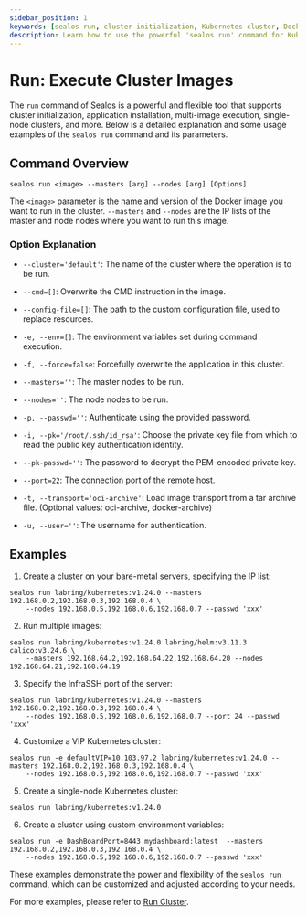 ```yaml
---
sidebar_position: 1
keywords: [sealos run, cluster initialization, Kubernetes cluster, Docker image, multi-image execution, single-node cluster, custom configuration, remote host authentication]
description: Learn how to use the powerful 'sealos run' command for Kubernetes cluster initialization, application installation, and multi-image execution with various configuration options.
---
```


# Run: Execute Cluster Images

The `run` command of Sealos is a powerful and flexible tool that supports cluster initialization, application
installation, multi-image execution, single-node clusters, and more. Below is a detailed explanation and some usage
examples of the `sealos run` command and its parameters.

## Command Overview

```
sealos run <image> --masters [arg] --nodes [arg] [Options]
```

The `<image>` parameter is the name and version of the Docker image you want to run in the cluster. `--masters` and
`--nodes` are the IP lists of the master and node nodes where you want to run this image.

### Option Explanation

- `--cluster='default'`: The name of the cluster where the operation is to be run.

- `--cmd=[]`: Overwrite the CMD instruction in the image.

- `--config-file=[]`: The path to the custom configuration file, used to replace resources.

- `-e, --env=[]`: The environment variables set during command execution.

- `-f, --force=false`: Forcefully overwrite the application in this cluster.

- `--masters=''`: The master nodes to be run.

- `--nodes=''`: The node nodes to be run.

- `-p, --passwd=''`: Authenticate using the provided password.

- `-i, --pk='/root/.ssh/id_rsa'`: Choose the private key file from which to read the public key authentication identity.

- `--pk-passwd=''`: The password to decrypt the PEM-encoded private key.

- `--port=22`: The connection port of the remote host.

- `-t, --transport='oci-archive'`: Load image transport from a tar archive file. (Optional values: oci-archive,
  docker-archive)

- `-u, --user=''`: The username for authentication.

## Examples

1. Create a cluster on your bare-metal servers, specifying the IP list:
```
sealos run labring/kubernetes:v1.24.0 --masters 192.168.0.2,192.168.0.3,192.168.0.4 \
	--nodes 192.168.0.5,192.168.0.6,192.168.0.7 --passwd 'xxx'
```

2. Run multiple images:
```
sealos run labring/kubernetes:v1.24.0 labring/helm:v3.11.3  calico:v3.24.6 \
    --masters 192.168.64.2,192.168.64.22,192.168.64.20 --nodes 192.168.64.21,192.168.64.19
```

3. Specify the InfraSSH port of the server:
```
sealos run labring/kubernetes:v1.24.0 --masters 192.168.0.2,192.168.0.3,192.168.0.4 \
	--nodes 192.168.0.5,192.168.0.6,192.168.0.7 --port 24 --passwd 'xxx'
```

4. Customize a VIP Kubernetes cluster:
```
sealos run -e defaultVIP=10.103.97.2 labring/kubernetes:v1.24.0 --masters 192.168.0.2,192.168.0.3,192.168.0.4 \
	--nodes 192.168.0.5,192.168.0.6,192.168.0.7 --passwd 'xxx'
```

5. Create a single-node Kubernetes cluster:
```
sealos run labring/kubernetes:v1.24.0 
```

6. Create a cluster using custom environment variables:
```
sealos run -e DashBoardPort=8443 mydashboard:latest  --masters 192.168.0.2,192.168.0.3,192.168.0.4 \
	--nodes 192.168.0.5,192.168.0.6,192.168.0.7 --passwd 'xxx'
```

These examples demonstrate the power and flexibility of the `sealos run` command, which can be customized and adjusted
according to your needs.

For more examples, please refer to [Run Cluster](/self-hosting/lifecycle-management/operations/run-cluster.md).
